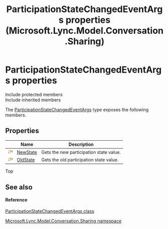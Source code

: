 ﻿---
title: ParticipationStateChangedEventArgs properties (Microsoft.Lync.Model.Conversation.Sharing)
TOCTitle: ParticipationStateChangedEventArgs properties
ms:assetid: Properties.T:Microsoft.Lync.Model.Conversation.Sharing.ParticipationStateChangedEventArgs_DI_3_UC_OCS14MrefLyncWPF
ms:mtpsurl: https://msdn.microsoft.com/en-us/library/microsoft.lync.model.conversation.sharing.participationstatechangedeventargs_di_3_uc_ocs14mreflyncwpf_properties(v=office.15)
ms:contentKeyID: 48601488
ms.date: 07/28/2014
mtps_version: v=office.15
---

# ParticipationStateChangedEventArgs properties

Include protected members  
Include inherited members  

The [ParticipationStateChangedEventArgs](participationstatechangedeventargs-class-microsoft-lync-model-conversation-sharing_2.md) type exposes the following members.

## Properties

<table>
<thead>
<tr class="header">
<th> </th>
<th>Name</th>
<th>Description</th>
</tr>
</thead>
<tbody>
<tr class="odd">
<td><img src="images/JJ275421.pubproperty(Office.15).gif" title="Public property" alt="Public property" /></td>
<td><a href="participationstatechangedeventargs-newstate-property-microsoft-lync-model-conversation-sharing_2.md">NewState</a></td>
<td>Gets the new participation state value.</td>
</tr>
<tr class="even">
<td><img src="images/JJ275421.pubproperty(Office.15).gif" title="Public property" alt="Public property" /></td>
<td><a href="participationstatechangedeventargs-oldstate-property-microsoft-lync-model-conversation-sharing_2.md">OldState</a></td>
<td>Gets the old participation state value.</td>
</tr>
</tbody>
</table>


Top

## See also

#### Reference

[ParticipationStateChangedEventArgs class](participationstatechangedeventargs-class-microsoft-lync-model-conversation-sharing_2.md)

[Microsoft.Lync.Model.Conversation.Sharing namespace](microsoft-lync-model-conversation-sharing-namespace_2.md)

